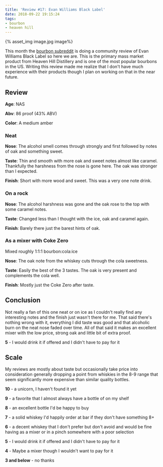 ```yaml
---
title: 'Review #17: Evan Williams Black Label'
date: 2018-09-22 19:15:24
tags: 
- bourbon
- heaven hill
---
```


{% asset_img image.jpg image%}

This month the [bourbon subreddit](https://www.reddit.com/r/bourbon/comments/9c42ba/september_community_review_rbourbon_59_evan/) is doing a community review of Evan Williams Black Label so here we are. This is the primary mass market product from Heaven Hill Distillery and is one of the most popular bourbons in the US. Writing this review made me realize that I don't have much experience with their products though I plan on working on that in the near future.

## Review
**Age**: NAS

**Abv**: 86 proof (43% ABV)

**Color**: A medium amber

### Neat
**Nose**: The alcohol smell comes through strongly and first followed by notes of oak and something sweet. 

**Taste**: Thin and smooth with more oak and sweet notes almost like caramel. Thankfully the harshness from the nose is gone here. The oak was stronger than I expected.

**Finish**: Short with more wood and sweet. This was a very one note drink.

### On a rock
**Nose**: The alcohol harshness was gone and the oak rose to the top with some caramel notes. 

**Taste**: Changed less than I thought with the ice, oak and caramel again. 

**Finish**: Barely there just the barest hints of oak.

### As a mixer with Coke Zero 
Mixed roughly 1:1:1 bourbon:cola:ice

**Nose**: The oak note from the whiskey cuts through the cola sweetness. 

**Taste**: Easily the best of the 3 tastes. The oak is very present and complements the cola well.  

**Finish**: Mostly just the Coke Zero after taste.

## Conclusion
Not really a fan of this one neat or on ice as I couldn't really find any interesting notes and the finish just wasn't there for me. That said there's nothing wrong with it, everything I did taste was good and that alcoholic burn on the neat nose faded over time. All of that said it makes an excellent mixer with the low price, strong oak and little bit of extra proof.

**5** - I would drink it if offered and I didn't have to pay for it 

## Scale
My reviews are mostly about taste but occasionally take price into consideration generally dropping a point from whiskies in the 8-9 range that seem significantly more expensive than similar quality bottles.

**10** - a unicorn, I haven't found it yet

**9** - a favorite that I almost always have a bottle of on my shelf

**8** - an excellent bottle I'd be happy to buy

**7** - a solid whiskey I'd happily order at bar if they don't have something 8+

**6** - a decent whiskey that I don't prefer but don't avoid and would be fine having as a mixer or in a pinch somewhere with a poor selection

**5** - I would drink it if offered and I didn't have to pay for it

**4** - Maybe a mixer though I wouldn't want to pay for it

**3 and below** - no thanks 